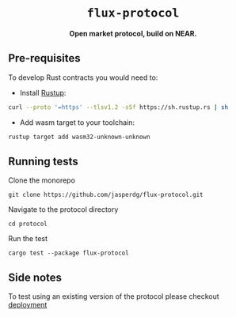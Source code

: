 <div align="center">

  <h1><code>flux-protocol</code></h1>

  <p>
    <strong>Open market protocol, build on NEAR.</strong>
  </p>

</div>

## Pre-requisites
To develop Rust contracts you would need to:
* Install [Rustup](https://rustup.rs/):
```bash
curl --proto '=https' --tlsv1.2 -sSf https://sh.rustup.rs | sh
```
* Add wasm target to your toolchain:
```bash
rustup target add wasm32-unknown-unknown
```

## Running tests
Clone the monorepo 

```
git clone https://github.com/jasperdg/flux-protocol.git
```

Navigate to the protocol directory

```
cd protocol
```

Run the test

```
cargo test --package flux-protocol
```

## Side notes
To test using an existing version of the protocol please checkout [deployment](https://github.com/jasperdg/flux-protocol/tree/master/deployment)